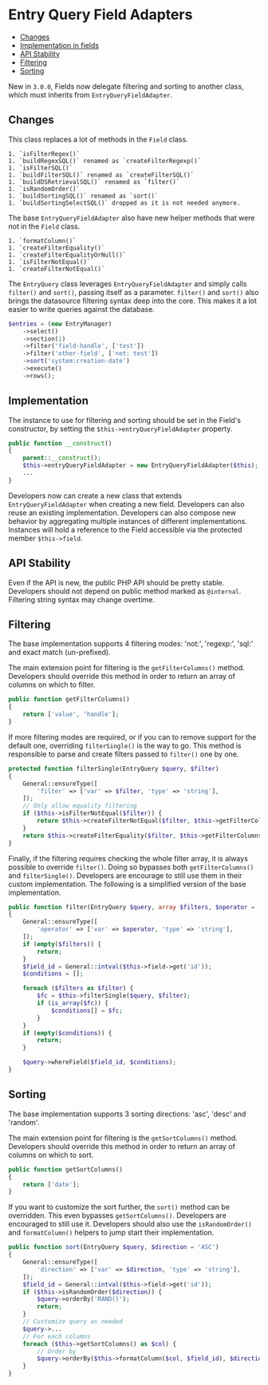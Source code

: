 # Entry Query Field Adapters

- [Changes](#Changes)
- [Implementation in fields](#Implementation)
- [API Stability](#API-Stability)
- [Filtering](#Filtering)
- [Sorting](#Sorting)

New in `3.0.0`, Fields now delegate filtering and sorting to another class, which must
inherits from `EntryQueryFieldAdapter`.

## Changes

This class replaces a lot of methods in the `Field` class.

    1. `isFilterRegex()`
    1. `buildRegexSQL()` renamed as `createFilterRegexp()`
    1. `isFilterSQL()`
    1. `buildFilterSQL()` renamed as `createFilterSQL()`
    1. `buildDSRetrievalSQL()` renamed as `filter()`
    1. `isRandomOrder()`
    1. `buildSortingSQL()` renamed as `sort()`
    1. `buildSortingSelectSQL()` dropped as it is not needed anymore.

The base `EntryQueryFieldAdapter` also have new helper methods that were not in the `Field` class.

    1. `formatColumn()`
    1. `createFilterEquality()`
    1. `createFilterEqualityOrNull()`
    1. `isFilterNotEqual()`
    1. `createFilterNotEqual()`

The `EntryQuery` class leverages `EntryQueryFieldAdapter` and simply calls `filter()` and `sort()`, passing itself as a parameter.
`filter()` and `sort()` also brings the datasource filtering syntax deep into the core.
This makes it a lot easier to write queries against the database.

```php
$entries = (new EntryManager)
    ->select()
    ->section(1)
    ->filter('field-handle', ['test'])
    ->filter('other-field', ['not: test'])
    ->sort('system:creation-date')
    ->execute()
    ->rows();
```

## Implementation

The instance to use for filtering and sorting should be set in the Field's constructor, by setting the `$this->entryQueryFieldAdapter` property.

```php
public function __construct()
{
    parent::__construct();
    $this->entryQueryFieldAdapter = new EntryQueryFieldAdapter($this);
    ...
}
```

Developers now can create a new class that extends `EntryQueryFieldAdapter` when creating a new field.
Developers can also reuse an existing implementation.
Developers can also compose new behavior by aggregating multiple instances of different implementations.
Instances will hold a reference to the Field accessible via the protected member `$this->field`.

## API Stability

Even if the API is new, the public PHP API should be pretty stable.
Developers should not depend on public method marked as `@internal`.
Filtering string syntax may change overtime.

## Filtering

The base implementation supports 4 filtering modes: 'not:', 'regexp:', 'sql:' and exact match (un-prefixed).

The main extension point for filtering is the `getFilterColumns()` method.
Developers should override this method in order to return an array of columns on which to filter.

```php
public function getFilterColumns()
{
    return ['value', 'handle'];
}
```

If more filtering modes are required, or if you can to remove support for the default one, overriding `filterSingle()` is the way to go.
This method is responsible to parse and create filters passed to `filter()` one by one.

```php
protected function filterSingle(EntryQuery $query, $filter)
{
    General::ensureType([
        'filter' => ['var' => $filter, 'type' => 'string'],
    ]);
    // Only allow equality filtering
    if ($this->isFilterNotEqual($filter)) {
        return $this->createFilterNotEqual($filter, $this->getFilterColumns());
    }
    return $this->createFilterEquality($filter, $this->getFilterColumns());
}
```

Finally, if the filtering requires checking the whole filter array, it is always possible to override `filter()`.
Doing so bypasses both `getFilterColumns()` and `filterSingle()`.
Developers are encourage to still use them in their custom implementation.
The following is a simplified version of the base implementation.

```php
public function filter(EntryQuery $query, array $filters, $operator = 'or')
{
    General::ensureType([
        'operator' => ['var' => $operator, 'type' => 'string'],
    ]);
    if (empty($filters)) {
        return;
    }
    $field_id = General::intval($this->field->get('id'));
    $conditions = [];

    foreach ($filters as $filter) {
        $fc = $this->filterSingle($query, $filter);
        if (is_array($fc)) {
            $conditions[] = $fc;
        }
    }
    if (empty($conditions)) {
        return;
    }

    $query->whereField($field_id, $conditions);
}
```

## Sorting

The base implementation supports 3 sorting directions: 'asc', 'desc' and 'random'.

The main extension point for filtering is the `getSortColumns()` method.
Developers should override this method in order to return an array of columns on which to sort.

```php
public function getSortColumns()
{
    return ['date'];
}
```

If you want to customize the sort further, the `sort()` method can be overridden.
This even bypasses `getSortColumns()`.
Developers are encouraged to still use it.
Developers should also use the `isRandomOrder()` and `formatColumn()` helpers to jump start their implementation.

```php
public function sort(EntryQuery $query, $direction = 'ASC')
{
    General::ensureType([
        'direction' => ['var' => $direction, 'type' => 'string'],
    ]);
    $field_id = General::intval($this->field->get('id'));
    if ($this->isRandomOrder($direction)) {
        $query->orderBy('RAND()');
        return;
    }
    // Customize query as needed
    $query->...
    // For each columns
    foreach ($this->getSortColumns() as $col) {
        // Order by
        $query->orderBy($this->formatColumn($col, $field_id), $direction);
    }
}
```

